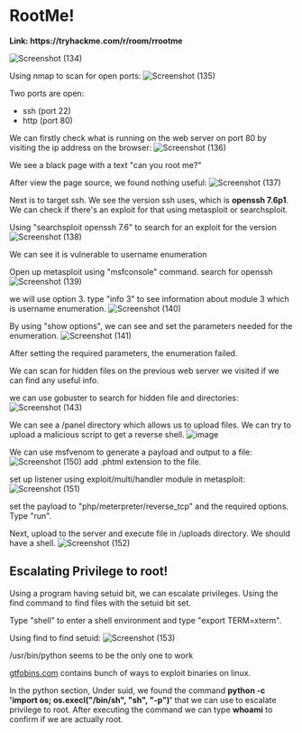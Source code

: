 <h1>RootMe!</h1>
<b>Link: https://tryhackme.com/r/room/rrootme</b>


![Screenshot (134)](https://github.com/user-attachments/assets/70859579-a8b3-4992-b7db-9bd448f66076)

Using nmap to scan for open ports:
![Screenshot (135)](https://github.com/user-attachments/assets/2ed46ff1-7250-4763-83c9-5e5bfcee57d1)

Two ports are open: 

- ssh (port 22)
- http (port 80)

We can firstly check what is running on the web server on port 80 by visiting the ip address on the browser:
![Screenshot (136)](https://github.com/user-attachments/assets/ea18260a-66bd-4266-a2c8-804d29d02b7f)

We see a black page with a text "can you root me?"

After view the page source, we found nothing useful:
![Screenshot (137)](https://github.com/user-attachments/assets/ec864ef1-dba4-46bf-af22-16b30c09f53e)

Next is to target ssh. We see the version ssh uses, which is <b>openssh 7.6p1</b>. We can check if there's an exploit for that using metasploit or searchsploit.

Using "searchsploit openssh 7.6"  to search for an exploit for the version
![Screenshot (138)](https://github.com/user-attachments/assets/c2f37532-3343-410e-a11d-3ed477dc39e5)

We can see it is vulnerable to username enumeration

Open up metasploit using "msfconsole" command.
search for openssh
![Screenshot (139)](https://github.com/user-attachments/assets/6ad98380-52fe-4189-bfe6-4c69b2fc1757)

we will use option 3. type "info 3" to see information about module 3 which is username enumeration.
![Screenshot (140)](https://github.com/user-attachments/assets/cf1c7fd0-1bee-4f6d-a016-5ed3443ad67d)

By using "show options", we can see and set the parameters needed for the enumeration.
![Screenshot (141)](https://github.com/user-attachments/assets/93ff0624-cb51-4e6f-949b-460ab8982712)

After setting the required parameters, the enumeration failed. 

We can scan for hidden files on the previous web server we visited if we can find any useful info.

we can use gobuster to search for hidden file and directories:
![Screenshot (143)](https://github.com/user-attachments/assets/a6cf962c-5b69-43f5-95e5-5863adb0df5e)

We can see a /panel directory which allows us to upload files. We can try to upload a malicious script to get a reverse shell.
![image](https://github.com/user-attachments/assets/bc1ff669-7749-40aa-8e03-aa4aca2f2f55)

We can use msfvenom to generate a payload and output to a file:
![Screenshot (150)](https://github.com/user-attachments/assets/f322adbc-d2e4-42c1-a573-da165823b9f8)
add .phtml extension to the file.

set up listener using exploit/multi/handler module in metasploit:
![Screenshot (151)](https://github.com/user-attachments/assets/776ec039-673b-4bf2-b5e8-de421eecce10)

set the payload to "php/meterpreter/reverse_tcp" and the required options.
Type "run".

Next, upload to the server and execute file in /uploads directory.
We should have a shell.
![Screenshot (152)](https://github.com/user-attachments/assets/3b160b4f-b6bc-4749-ac41-500468702bfb)

<h2>Escalating Privilege to root!</h2>

Using a program having setuid bit, we can escalate privileges. Using the find command to find files with the setuid bit set.

Type "shell" to enter a shell environment and type "export TERM=xterm".

Using find to find setuid:
![Screenshot (153)](https://github.com/user-attachments/assets/8ed44a6c-2a87-4d2f-ade4-3961cca2957f)

/usr/bin/python seems to be the only one to work

<a href="https://gtfobins.github.io/gtfobins/python/">gtfobins.com</a> contains bunch of ways to exploit binaries on linux.

In the python section, Under suid, we found the command <b>python -c 'import os; os.execl("/bin/sh", "sh", "-p")'</b> that we can use to escalate privilege to root.
After executing the command we can type <b> whoami</b>  to confirm if we are actually root.






